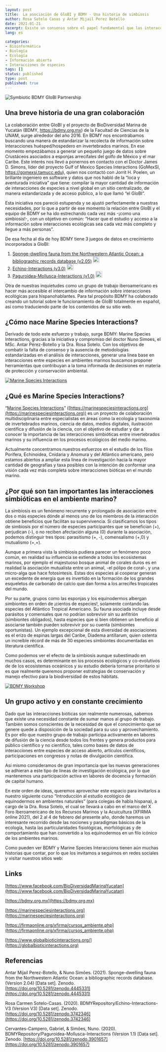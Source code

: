 ```yaml
---
layout: post
title:  La asociación de GloBI y BDMY - Una historia de simbiosis 
author: Rosa Sotelo Casas y Antar Mijail Perez Botello
date: 2021-01-21
excerpt: Existe un consenso sobre el papel fundamental que las interacciones bióticas tienen sobre los procesos ecológicos. Sin embargo, al evaluar la importancia relativa de cada tipo de interacción, la competencia y depredación reciben todo el crédito, mientras que las relaciones simbióticas pasan por meras curiosidades ecológicas. Sin embargo, la simbiosis además de ser un fenómeno frecuente en el medio marino, es responsable en gran medida de la estructura actual de estos ecosistemas. Para dimensionar su importancia es necesario desarrollar métodos integrales de análisis, como los que desarrollamos en el proyecto Marine Species Interactions, BDMY, FC-UNAM, mano a mano con la iniciativa GloBI. Conoce los detalles de este apasionante proyecto leyendo la nota completa.
lang: es

categories:
- Bioinformática
- Biología
- Ecología
- Información abierta
- Interacciones de especies
tags: []
status: published
type: post
published: true
---
```


<div class="figure figure-globi left">
    <img src="/assets/bdmy-collab-diagram.png" alt="Symbiotic BDMY GloBI Partnership"/>
</div>

## Una breve historia de una gran colaboración

La colaboración entre GloBI y el proyecto de BioDiversidad Marina de Yucatán (BDMY, <a href="https://bdmy.org.mx">https://bdmy.org.mx</a>) de la Facultad de Ciencias de la UNAM,  surge alrededor del  año 2016. En BDMY nos encontrábamos buscando una manera de estandarizar la recolecta de información sobre interacciones huésped/hospedero en invertebrados marinos. En ese momento empezábamos a generar un pequeño juego de datos sobre Crustáceos asociados a  esponjas arrecifales del golfo de México y el mar Caribe. Este interés nos llevó a ponernos en contacto con el Doctor James D. Simons, líder del proyecto Gulf of Mexico Species Interactions (GoMexSI, <a href="https://gomexsi.tamucc.edu">https://gomexsi.tamucc.edu</a>), quien nos contactó con Jorrit H. Poelen, un brillante ingeniero en software y datos que nos habló de la “loca y aventurada iniciativa” que tiene: compilar la mayor cantidad de información de interacciones de especies a nivel global en un sitio centralizado, de manera estandarizada y de acceso público, a lo que llamó “el GloBI”.

Esta iniciativa nos pareció estupenda y se ajustó perfectamente a nuestras necesidades, por lo que a partir de ese momento la relación entre GloBI y el equipo de BDMY se ha ido estrechando cada vez más -¡como una simbiosis!-, con un objetivo en común: “Hacer que el estudio y acceso a la información sobre interacciones ecológicas sea cada vez más completo y llegue a más personas”.
 
De esa fecha al día de hoy BDMY tiene 3 juegos de datos en crecimiento incorporados a GloBI:
 
1. [Sponge-dwelling fauna from the Northwestern Atlantic Ocean: a bibliographic records database (v2.05)](#botello2021) <a href="https://www.globalbioticinteractions.org/es/?interactionType=ecologicallyRelatedTo&accordingTo=globi:BDMYRepository/Echino-Interactions&refutes=true&refutes=false"><img src="/assets/globi-small.svg" style="height: 1.5em;"/></a>
2. [Echino-Interactions (v3.0)](#casas2020) <a href="https://www.globalbioticinteractions.org/es/?interactionType=ecologicallyRelatedTo&accordingTo=globi:BDMYRepository/Sponge_Interactions&refutes=true&refutes=false"><img src="/assets/globi-small.svg" style="height: 1.5em;"/></a>
3. [Paguroidea-Mollusca-Interactions (v1.0)](#campero2020) <a href="https://www.globalbioticinteractions.org/es/?interactionType=ecologicallyRelatedTo&accordingTo=globi:BDMYRepository/Paguroidea-Mollusca-Interactions&refutes=true&refutes=false"><img src="/assets/globi-small.svg" style="height: 1.5em;"/></a>

Otra de nuestras inquietudes como un grupo de trabajo iberoamericano es hacer más accesible el intercambio de información sobre interacciones ecológicas para hispanohablantes. Para tal propósito BDMY ha colaborado creando un tutorial sobre le funcionamiento de GloBI totalmente en español, así como traduciendo parte de los contenidos de su sitio web.

## ¿Cómo nace Marine Species Interactions?

Derivado de todo este esfuerzo y trabajo, surge BDMY: Marine Species Interactions, gracias a la iniciativa y compromiso del doctor Nuno Simoes, el MSc. Antar Pérez-Botello y la Dra. Rosa Sotelo. Con los objetivos de combatir la falta de consenso y la ausencia de metodologías estandarizadas en el análisis de interacciones, generar una línea base en interacciones entre especies en ambientes marinos buscamos proponer herramientas que contribuyan a la toma informada de decisiones en materia de protección y conservación ambiental.

<div class="figure figure-globi right">
    <a href="https://marinespeciesinteractions.org"><img src="/assets/bdmy-msi-website-es.png" alt="Marine Species Interactions"/></a>
    
</div>


## ¿Qué es Marine Species Interactions?



“[Marine Species Interactions](https://marinespeciesinteractions.org)” ([https://marinespeciesinteractions.org](https://marinespeciesinteractions.org)) es un proyecto de colaboración multidisciplinaria entre especialistas en áreas como la ecología y taxonomía de invertebrados marinos, ciencia de datos, medios digitales, ilustración científica y difusión de la ciencia, con el objetivo de estudiar y dar a conocer la importancia de las interacciones simbióticas entre invertebrados marinos y su influencia en los procesos ecológicos del medio marino.

Actualmente concentramos nuestros esfuerzos en el estudio de los filos Porifera, Echinoidea, Cnidaria y Anomura y del Atlántico americano, pero estamos abiertos a ampliar esta línea de investigación hacia la mayor cantidad de geografías y taxa posibles con la intención de conformar una visión cada vez más completa sobre interacciones bióticas en el mundo marino.

## ¿Por qué son tan importantes las interacciones simbióticas en el ambiente marino? 

La simbiosis es un fenómeno recurrente y prolongado de asociación entre dos o más especies dónde al menos uno de los miembros de la interacción obtiene beneficios que facilitan su supervivencia. Si clasificamos los tipos de simbiosis por el número de especies participantes que se benefician (+), perjudican (-), o no reciben afectación alguna (0) durante la asociación, podemos distinguir tres tipos: parasitismo (+, -), comensalismo (+,0) y mutualismo (+,+).

Aunque a primera vista la simbiosis pudiera parecer un fenómeno poco común, en realidad su influencia se extiende a todos los ecosistemas marinos, por ejemplo el majestuoso bosque animal de corales duros es en realidad la asociación mutualista entre un animal, -el pólipo de coral-, y una micro-alga que hace fotosíntesis. Estas dos especies al cooperar generan un excedente de energía que es invertido en la formación de los grandes esqueletos de carbonato de calcio que dan forma a los arrecifes tropicales del mundo.

Por su parte, grupos como las esponjas y los equinodermos albergan simbiontes en orden de ¡cientos de especies!, solamente contando las especies del Atlántico Tropical Americano. Su fauna asociada incluye desde parásitos y comensales que no podrían sobrevivir sin su anfitrión (simbiontes obligados), hasta especies que si bien obtienen un beneficio al asociarse también pueden sobrevivir por su cuenta (simbiontes oportunistas). Un  ejemplo excepcional de esta diversidad de asociaciones es el erizo de espinas largas del Caribe, Diadema antillarum, quien ostenta un increíble récord de más de 30 especies simbiontes documentadas en literatura científica.

Como podemos ver el efecto de la simbiosis aunque subestimado en muchos casos, es determinante en los procesos ecológicos y co-evolutivos de de los ecosistemas oceánicos y su estudio debería tornarse prioritario si es que realmente queremos proponer estrategias de conservación y manejo efectivo para la biodiversidad de estos hábitats.

<div class="figure figure-globi left">
    <a href="https://firmaonline.org/xfirma/cursos_ambiente.php"><img src="/assets/bdmy-workshop-es.png" alt="BDMY Workshop"/></a>

</div>

## Un grupo activo y en constante crecimiento

Dado que las interacciones bióticas son realmente numerosas, sabemos que existe una necesidad constante de sumar manos al grupo de trabajo. También somos conscientes de la necesidad de que el conocimiento que se genere quede a disposición de la sociedad para su uso y aprovechamiento. Es por ello que nuestro grupo de trabajo participa activamente en labores de difusión de la ciencia desde todos los frentes y genera productos para público científico y no científico, tales como bases de datos de interacciones entre especies de acceso abierto, artículos científicos, participaciones en congresos y notas de divulgación científica.

Así mismo consideramos de gran importancia que las nuevas generaciones se adhieran a este tipo de líneas de investigación ecológica, por lo que mantenemos una participación activa en labores de docencia y formación de capital humano.

En este orden de ideas, queremos aprovechar este espacio para invitarlos a nuestro siguiente curso “Introducción al estudio ecológico de equinodermos en ambientes naturales” (para colegas de habla hispana), a cargo de la Dra. Rosa Sotelo,  el cual se llevará a cabo en el marco del X Foro Iberoamericano de los Recursos Marinos y la Acuicultura (XFIRMA online 2021), del 2 al 4 de febrero del presente año, donde haremos un interesante recorrido desde las nociones y paradigmas básicos de la ecología, hasta las particularidades fisiológicas, morfológicas y de comportamiento que han convertido a los equinodermos en un filo icónico de los ambientes marinos.

Como pueden ver BDMY y Marine Species Interaccions tienen aún muchas historias que contar, por lo que los invitamos a seguirnos en redes sociales y visitar nuestros sitios web:

## Links 

[https://www.facebook.com/BioDiversidadMarinaYucatan](https://www.facebook.com/BioDiversidadMarinaYucatan)

[https://bdmy.org.mx](https://bdmy.org.mx)

[https://marinespeciesinteractions.org](https://marinespeciesinteractions.org)

[https://firmaonline.org/xfirma/cursos_ambiente.php](https://firmaonline.org/xfirma/cursos_ambiente.php)

[https://www.globalbioticinteractions.org/](https://globalbioticinteractions.org)

## Referencias

<span id="botello2021">Antar Mijail Perez-Botello, & Nuno Simões. (2021). Sponge-dwelling fauna from the Northwestern Atlantic Ocean: a bibliographic records database. (Version 2.04) [Data set]. Zenodo. [https://doi.org/10.5281/zenodo.4445331](https://doi.org/10.5281/zenodo.4445331)</span>

<span id="casas2020">Rosa Carmen Sotelo-Casas. (2020). BDMYRepository/Echino-Interactions-V3 (Version V3) [Data set]. Zenodo. [https://doi.org/10.5281/zenodo.3742346](https://doi.org/10.5281/zenodo.3742346)</span>

<span id="campero2020">Cervantes-Campero, Gabriel, & Simões, Nuno. (2020). BDMYRepository/Paguroidea-Mollusca-Interactions (Version 1.1) [Data set]. Zenodo. [https://doi.org/10.5281/zenodo.3901657](https://doi.org/10.5281/zenodo.3901657)</span>

